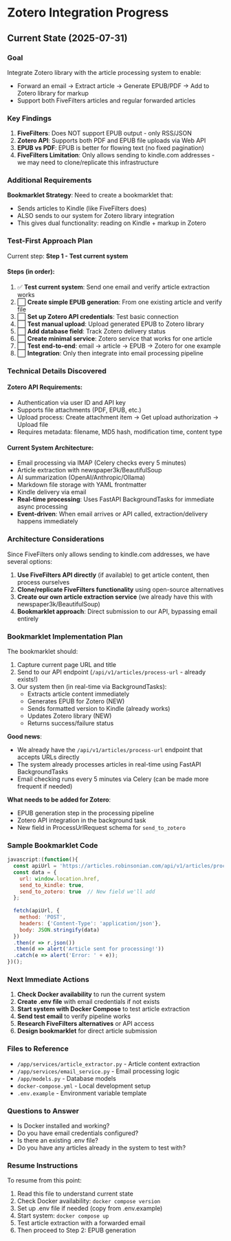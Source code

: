 # Zotero Integration Progress

## Current State (2025-07-31)

### Goal
Integrate Zotero library with the article processing system to enable:
- Forward an email → Extract article → Generate EPUB/PDF → Add to Zotero library for markup
- Support both FiveFilters articles and regular forwarded articles

### Key Findings

1. **FiveFilters**: Does NOT support EPUB output - only RSS/JSON
2. **Zotero API**: Supports both PDF and EPUB file uploads via Web API
3. **EPUB vs PDF**: EPUB is better for flowing text (no fixed pagination)
4. **FiveFilters Limitation**: Only allows sending to kindle.com addresses - we may need to clone/replicate this infrastructure

### Additional Requirements

**Bookmarklet Strategy**: Need to create a bookmarklet that:
- Sends articles to Kindle (like FiveFilters does)
- ALSO sends to our system for Zotero library integration
- This gives dual functionality: reading on Kindle + markup in Zotero

### Test-First Approach Plan

Current step: **Step 1 - Test current system**

#### Steps (in order):
1. ✅ **Test current system**: Send one email and verify article extraction works
2. ⬜ **Create simple EPUB generation**: From one existing article and verify file
3. ⬜ **Set up Zotero API credentials**: Test basic connection
4. ⬜ **Test manual upload**: Upload generated EPUB to Zotero library
5. ⬜ **Add database field**: Track Zotero delivery status
6. ⬜ **Create minimal service**: Zotero service that works for one article
7. ⬜ **Test end-to-end**: email → article → EPUB → Zotero for one example
8. ⬜ **Integration**: Only then integrate into email processing pipeline

### Technical Details Discovered

#### Zotero API Requirements:
- Authentication via user ID and API key
- Supports file attachments (PDF, EPUB, etc.)
- Upload process: Create attachment item → Get upload authorization → Upload file
- Requires metadata: filename, MD5 hash, modification time, content type

#### Current System Architecture:
- Email processing via IMAP (Celery checks every 5 minutes)
- Article extraction with newspaper3k/BeautifulSoup
- AI summarization (OpenAI/Anthropic/Ollama)
- Markdown file storage with YAML frontmatter
- Kindle delivery via email
- **Real-time processing**: Uses FastAPI BackgroundTasks for immediate async processing
- **Event-driven**: When email arrives or API called, extraction/delivery happens immediately

### Architecture Considerations

Since FiveFilters only allows sending to kindle.com addresses, we have several options:

1. **Use FiveFilters API directly** (if available) to get article content, then process ourselves
2. **Clone/replicate FiveFilters functionality** using open-source alternatives
3. **Create our own article extraction service** (we already have this with newspaper3k/BeautifulSoup)
4. **Bookmarklet approach**: Direct submission to our API, bypassing email entirely

### Bookmarklet Implementation Plan

The bookmarklet should:
1. Capture current page URL and title
2. Send to our API endpoint (`/api/v1/articles/process-url` - already exists!)
3. Our system then (in real-time via BackgroundTasks):
   - Extracts article content immediately
   - Generates EPUB for Zotero (NEW)
   - Sends formatted version to Kindle (already works)
   - Updates Zotero library (NEW)
   - Returns success/failure status

**Good news**: 
- We already have the `/api/v1/articles/process-url` endpoint that accepts URLs directly
- The system already processes articles in real-time using FastAPI BackgroundTasks
- Email checking runs every 5 minutes via Celery (can be made more frequent if needed)

**What needs to be added for Zotero**:
- EPUB generation step in the processing pipeline
- Zotero API integration in the background task
- New field in ProcessUrlRequest schema for `send_to_zotero`

### Sample Bookmarklet Code

```javascript
javascript:(function(){
  const apiUrl = 'https://articles.robinsonian.com/api/v1/articles/process-url';
  const data = {
    url: window.location.href,
    send_to_kindle: true,
    send_to_zotero: true  // New field we'll add
  };
  
  fetch(apiUrl, {
    method: 'POST',
    headers: {'Content-Type': 'application/json'},
    body: JSON.stringify(data)
  })
  .then(r => r.json())
  .then(d => alert('Article sent for processing!'))
  .catch(e => alert('Error: ' + e));
})();
```

### Next Immediate Actions

1. **Check Docker availability** to run the current system
2. **Create .env file** with email credentials if not exists
3. **Start system with Docker Compose** to test article extraction
4. **Send test email** to verify pipeline works
5. **Research FiveFilters alternatives** or API access
6. **Design bookmarklet** for direct article submission

### Files to Reference
- `/app/services/article_extractor.py` - Article content extraction
- `/app/services/email_service.py` - Email processing logic
- `/app/models.py` - Database models
- `docker-compose.yml` - Local development setup
- `.env.example` - Environment variable template

### Questions to Answer
- Is Docker installed and working?
- Do you have email credentials configured?
- Is there an existing .env file?
- Do you have any articles already in the system to test with?

### Resume Instructions
To resume from this point:
1. Read this file to understand current state
2. Check Docker availability: `docker compose version`
3. Set up .env file if needed (copy from .env.example)
4. Start system: `docker compose up`
5. Test article extraction with a forwarded email
6. Then proceed to Step 2: EPUB generation